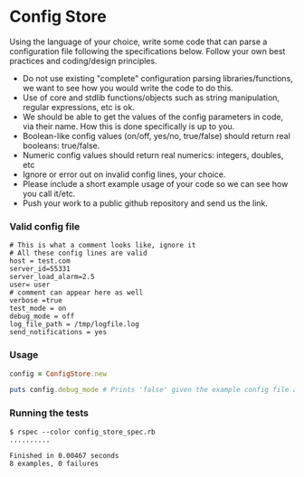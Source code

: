 Config Store
==================

Using the language of your choice, write some code that can parse a
configuration file following the specifications below. Follow your
own best practices and coding/design principles.
 
- Do not use existing "complete" configuration parsing
  libraries/functions, we want to see how you would write the code
  to do this.
- Use of core and stdlib functions/objects such as string
  manipulation, regular expressions, etc is ok.
- We should be able to get the values of the config parameters in
  code, via their name. How this is done specifically is up to you.
- Boolean-like config values (on/off, yes/no, true/false) should
  return real booleans: true/false.
- Numeric config values should return real numerics: integers,
  doubles, etc
- Ignore or error out on invalid config lines, your choice.
- Please include a short example usage of your code so we can see
  how you call it/etc.
- Push your work to a public github repository and send us the link.
 
### Valid config file ###
```
# This is what a comment looks like, ignore it
# All these config lines are valid
host = test.com
server_id=55331
server_load_alarm=2.5
user= user
# comment can appear here as well
verbose =true
test_mode = on
debug_mode = off
log_file_path = /tmp/logfile.log
send_notifications = yes
```

### Usage ###
```ruby
config = ConfigStore.new

puts config.debug_mode # Prints 'false' given the example config file above
```

### Running the tests ###
```
$ rspec --color config_store_spec.rb
..........

Finished in 0.00467 seconds
8 examples, 0 failures

```
